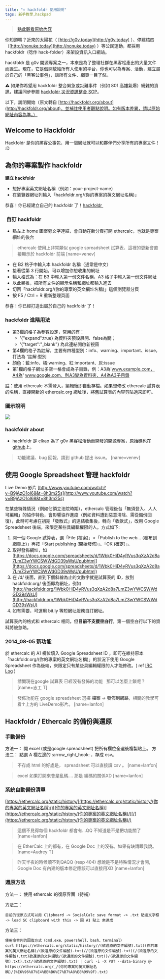 ```yaml
---
title: "⭐ hackfoldr 使用說明"
tags: 新手教學,hackpad
---
```


> [點此觀看原始內容](https://g0v.hackpad.tw/b80fhUVlnBe)


你知道嗎？近來的太陽花（ [http://g0v.today](http://g0v.today) ）、停建核四（[http://nonuke.today](http://nonuke.today) ）等公民運動，都採用 hackfoldr（唸作 hack-folder）來架設資訊入口網站。

hackfoldr 是 g0v 開源專案之一，本來是為了整理社群在黑客松產出的大量文件而誕生。現在，它是個開放給所有人使用的平台，你也可以為專案、活動，建立屬於自己的「黑客公事包」，讓所有文件、網頁一目了然。

:warning: 如果你希望用 hackfoldr 整合緊急或災難事件（例如 801 高雄氣爆）紛雜的資訊，建議同步參閱 [hackfoldr 災況資訊整合 SOP](https://g0v.hackpad.tw/QXHns2XZrIo)。

以下，說明開始（原文轉自 [http://hackfoldr.org/about](http://hackfoldr.org/about)，並補註使用者觀點說明。如有版本差異，請以原始網址內容為準。）

## Welcome to Hackfoldr

Hackfoldr 是你的黑客公事包，用一個網址就可以和夥伴們分享所有的專案文件！ :D

## 為你的專案製作 hackfoldr

**建立 hackfoldr**
- 想好專案英文網址名稱（例如：your-project-name）
- 在瀏覽器網址列輸入「hackfoldr.org/(你的專案的英文網址名稱)」

恭喜！你已經建立自己的 hackfoldr 了！[hackfoldr ](https://g0v.hackpad.tw/b80fhUVlnBe)

###  自訂 hackfoldr

- 點左上 home 圖案旁文字連結，會自動在新分頁打開 ethercalc，也就是專案網址的後台
> ethercalc 使用上非常類似 google spreadsheet 試算表，這裡的更新會直接顯示於 hackfoldr 前端
> [name=venev]

- 在 B2 格子中輸入本 hackfoldr 名稱（通常是中文）
- 接著從第 3 行開始，可以增加你想收集的網址
- 輸入格式為：在 B3 中輸入第一份文件名稱，A3 格子中輸入第一份文件網址
- 以此類推，把所有文件的顯示名稱和網址都輸入進去
- 切回「hackfoldr.org/(你的專案的英文網址名稱)」這個瀏覽器分頁
- 按 F5 / Ctrl + R 重新整理頁面

恭喜！你已經打造出屬於自己的 hackfoldr 了！

### hackfoldr 進階用法

- 第3欄的格子為參數設定，常用的有：
    - '{"expand":true} 為資料夾預設展開、false為關；
    - '{"target":"_blank"} 為此連結開啟新視窗
- 第4欄的格子為註解，主要有四種型別：info、warning、important、issue，打法為 '註解:型別
- 顏色：藍:info、橘:warning、紅:important、灰:issue
- 第1欄的格子網址多空一格會成為子目錄，例：A3為'www.example.com，A4為' www.google.com，則A3變為資料夾，A4為A3子目錄

註：使用 ethercalc 不需登入，編輯後即自動存檔。如果想修改 ethercalc 試算表的名稱，直接開新的 ethercalc.org 網址後，將舊試算表的內容剪貼過來即可。

### 圖示說明

![](https://g0vhackmd.blob.core.windows.net/g0v-hackmd-images/upload_a6af7776de3bd9f6f68940f76de4174d)



### hackfoldr about

- hackfoldr 是 clkao 為了 g0v 黑客松活動而開發的開源專案，原始碼也在[github](https://github.com/hackfoldr/hackfoldr)上。
> 功能建議、bug 回報，請到 github 提出 issue。
> [name=venev]


## 使用 Google Spreadsheet 管理 hackfoldr

Live Demo 影片 [http://www.youtube.com/watch?v=B9jAzO1oI68&t=8h3m25s](http://www.youtube.com/watch?v=B9jAzO1oI68&t=8h3m25s)

在某些特殊情況（例如佔領立法院時期），ethercalc 管理後台「無須登入、人人可編輯」的協作特色，會影響協作進度（例如資料遭到惡意清除、需從備份回復），此時可考慮在初期「發散式」的連結收集後，轉向「收歛式」，改用 Google Spreadsheet 後端，來限定某些具編輯權限的人。方式如下:

1.  開一個 Google 試算表，選「File (檔案)」>「Publish to the web... (發布到網頁上)」再按「Start publishing (開始發佈)」、「OK (確定)」。
2.  取得發佈網址，如 [https://docs.google.com/spreadsheets/d/1Wbk0HiD4yRVus3qXzA2d8a7LmZ3wYWCSWWdGD39sWsU/pubhtml](https://docs.google.com/spreadsheets/d/1Wbk0HiD4yRVus3qXzA2d8a7LmZ3wYWCSWWdGD39sWsU/pubhtml)
3.  在 /d/ 後面，直到下個斜線為止的文數字就是試算表的 ID，放到 hackfoldr.org/ 後面即為網址，例如 [http://hackfoldr.org/1Wbk0HiD4yRVus3qXzA2d8a7LmZ3wYWCSWWdGD39sWsU](http://hackfoldr.org/1Wbk0HiD4yRVus3qXzA2d8a7LmZ3wYWCSWWdGD39sWsU)
4.  如有需要，可運用 bit.ly 等短網址服務自訂網址。

試算表內的格式和 ethercalc 相同，但**目前不支援空白行**，第一個空白行以下的資料將被忽略。

### 2014_08-05 新功能

於 ethercalc 的 A1 欄位填入 Google Spreadsheet ID ，即可在維持原本「hackfoldr.org/(你的專案的英文網址名稱)」的狀況下使用 Google Spreadsheet 作為後端，來限定只有某些具編輯權限的人才能修改。( ref [IRC Log](http://logbot.g0v.tw/channel/g0v.tw/2014-08-05#108) )
> 請問現在google 試算表 已經沒有發怖的功能   那可以怎麼上鎖呢？
> [name=志工 T]

> 發佈功能在 google spreadsheet 選擇 **檔案** → **發佈到網路**，相關的教學可看↑上方的 LiveDemo影片。
> [name=lanfon]



## Hackfoldr / Ethercalc 的備份與還原

### 手動備份

方法一：
        開 excel (或是google spreadsheet) 把所有欄位全選後複製貼上。
方法二：
        點選 A 欄左邊的 :arrow\_right\_hook: ，存成 csv。
> 不存成 html 的好處是， spreadsheet 可以直接讀 csv 。
> [name=lanfon]

> excel 如果打開來會是亂碼.... 那是 編碼的關係XD
> [name=lanfon]

### 系統自動備份清單

[https://ethercalc.org/static/history/](https://ethercalc.org/static/history/(你的專案的英文網址名稱)/)[(你的專案的英文網址名稱)](https://ethercalc.org/static/history/(你的專案的英文網址名稱)/)[/](https://ethercalc.org/static/history/(你的專案的英文網址名稱)/)
> 這個不見得每個 hackfoldr 都會有...QQ 不知道是不是把功能關了
> [name=lanfon]

> 在 EtherCalc 上的都有，在 Google Doc 上的沒有。如果有缺請跟我說。
> [name=Audrey T]

> 昨天半夜的時候讀不到QAQQ (resp 404) 想說是不是特殊情況才會開, Google Doc 有內建的版本修定應該可以直接用XD
> [name=lanfon]

### 還原方法

方法一：
            使用 ethercalc 的復原界面（待補）

方法二：
```
目前的復原方式可以用 Clipboard -> SocialCalc save format -> .txt 貼進文字框 -> load SC clipboard with this -> 回 A1 貼上 來達成

```
方法三：
```
使用命令列的回復方式（cmd.exe、powershell、bash、terminal）
curl https://ethercalc.org/static/history//(欲還原的文件編號).txt)(你的專案的英文網址名稱)/(欲還原的文件編號).txt)//(欲還原的文件編號).txt)(/(欲還原的文件編號).txt)欲還原的文件編號/(欲還原的文件編號).txt))/(欲還原的文件編號).txt).txt/(欲還原的文件編號).txt) | curl -i -X PUT --data-binary @- https://ethercalc.org/_/(你的專案的英文網址名稱)/(%E6%96%87%E4%BB%B6%E7%B7%A8%E8%99%9F).txt)

